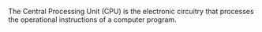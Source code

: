 The Central Processing Unit (CPU) is the electronic circuitry that
processes the operational instructions of a computer program.